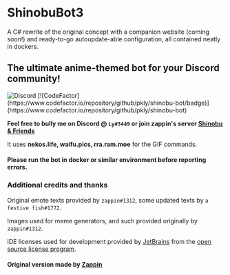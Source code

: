 # ShinobuBot3

A C# rewrite of the original concept with a companion website (coming soon!) and ready-to-go autoupdate-able configuration,
all contained neatly in dockers.

## The ultimate anime-themed bot for your Discord community!
 <img alt="Discord" src="https://img.shields.io/discord/652432413586358273?color=%237289da&label=Shinobu%20%26%20Friends&logo=discord&logoColor=%237289da">
[![CodeFactor](https://www.codefactor.io/repository/github/pkly/shinobu-bot/badge)](https://www.codefactor.io/repository/github/pkly/shinobu-bot)

**Feel free to bully me on Discord @ `Ly#3449` or join zappin's server [Shinobu & Friends](https://discord.gg/shinobu)**

It uses **nekos.life, waifu.pics, rra.ram.moe** for the GIF commands.

#### Please run the bot in docker or similar environment before reporting errors.

### Additional credits and thanks

Original emote texts provided by `zappin#1312`, some updated texts by `a festive fish#1772`.

Images used for meme generators, and such provided originally by `zappin#1312`.

IDE licenses used for development provided by [JetBrains](https://jb.gg/OpenSource) from the [open source license program](https://www.jetbrains.com/community/opensource/#support).

#### Original version made by [Zappin](https://github.com/zappin-ctrl)
